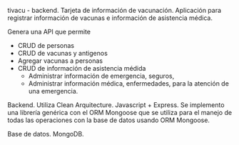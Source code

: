tivacu - backend.   Tarjeta de información de vacunación.
Aplicación para registrar información de vacunas e información de asistencia médica.

Genera una API que permite
* CRUD de personas
* CRUD de vacunas y antigenos
* Agregar vacunas a personas
* CRUD de información de asistencia médida
  * Administrar información de emergencia,  seguros,  
  * Administrar información médica,  enfermedades,  para la atención de una emergencia.

Backend.
  Utiliza Clean Arquitecture.
  Javascript + Express.
  Se implemento una librería genérica con el ORM Mongoose que se utiliza para el manejo de todas las operaciones con la base de datos
  usando ORM Mongoose.

Base de datos.
  MongoDB.
  
